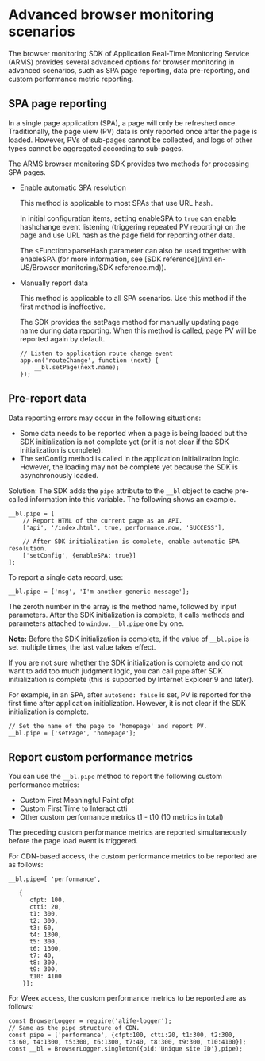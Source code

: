 # Advanced browser monitoring scenarios

The browser monitoring SDK of Application Real-Time Monitoring Service \(ARMS\) provides several advanced options for browser monitoring in advanced scenarios, such as SPA page reporting, data pre-reporting, and custom performance metric reporting.

## SPA page reporting

In a single page application \(SPA\), a page will only be refreshed once. Traditionally, the page view \(PV\) data is only reported once after the page is loaded. However, PVs of sub-pages cannot be collected, and logs of other types cannot be aggregated according to sub-pages.

The ARMS browser monitoring SDK provides two methods for processing SPA pages.

-   Enable automatic SPA resolution

    This method is applicable to most SPAs that use URL hash.

    In initial configuration items, setting enableSPA to `true` can enable hashchange event listening \(triggering repeated PV reporting\) on the page and use URL hash as the page field for reporting other data.

    The <Function\>parseHash parameter can also be used together with enableSPA \(for more information, see [SDK reference](/intl.en-US/Browser monitoring/SDK reference.md)\).

-   Manually report data

    This method is applicable to all SPA scenarios. Use this method if the first method is ineffective.

    The SDK provides the setPage method for manually updating page name during data reporting. When this method is called, page PV will be reported again by default.

    ```
    // Listen to application route change event
    app.on('routeChange', function (next) {
        __bl.setPage(next.name);
    });                    
    ```


## Pre-report data

Data reporting errors may occur in the following situations:

-   Some data needs to be reported when a page is being loaded but the SDK initialization is not complete yet \(or it is not clear if the SDK initialization is complete\).
-   The setConfig method is called in the application initialization logic. However, the loading may not be complete yet because the SDK is asynchronously loaded.

Solution: The SDK adds the `pipe` attribute to the `__bl` object to cache pre-called information into this variable. The following shows an example.

```
__bl.pipe = [
    // Report HTML of the current page as an API.
    ['api', '/index.html', true, performance.now, 'SUCCESS'],

    // After SDK initialization is complete, enable automatic SPA resolution.
    ['setConfig', {enableSPA: true}]
];            
```

To report a single data record, use:

```
__bl.pipe = ['msg', 'I'm another generic message'];          
```

The zeroth number in the array is the method name, followed by input parameters. After the SDK initialization is complete, it calls methods and parameters attached to `window.__bl.pipe` one by one.

**Note:** Before the SDK initialization is complete, if the value of `__bl.pipe` is set multiple times, the last value takes effect.

If you are not sure whether the SDK initialization is complete and do not want to add too much judgment logic, you can call `pipe` after SDK initialization is complete \(this is supported by Internet Explorer 9 and later\).

For example, in an SPA, after `autoSend: false` is set, PV is reported for the first time after application initialization. However, it is not clear if the SDK initialization is complete.

```
// Set the name of the page to 'homepage' and report PV.
__bl.pipe = ['setPage', 'homepage'];            
```

## Report custom performance metrics

You can use the `__bl.pipe` method to report the following custom performance metrics:

-   Custom First Meaningful Paint cfpt
-   Custom First Time to Interact ctti
-   Other custom performance metrics t1 - t10 \(10 metrics in total\)

The preceding custom performance metrics are reported simultaneously before the page load event is triggered.

For CDN-based access, the custom performance metrics to be reported are as follows:

```
__bl.pipe=[ 'performance',

   {
      cfpt: 100,
      ctti: 20,
      t1: 300,
      t2: 300,
      t3: 60,
      t4: 1300,
      t5: 300,
      t6: 1300,
      t7: 40,
      t8: 300,
      t9: 300,
      t10: 4100
    }];
```

For Weex access, the custom performance metrics to be reported are as follows:

```
const BrowserLogger = require('alife-logger');
// Same as the pipe structure of CDN.
const pipe = ['performance', {cfpt:100, ctti:20, t1:300, t2:300, t3:60, t4:1300, t5:300, t6:1300, t7:40, t8:300, t9:300, t10:4100}];
const __bl = BrowserLogger.singleton({pid:'Unique site ID'},pipe);
```

